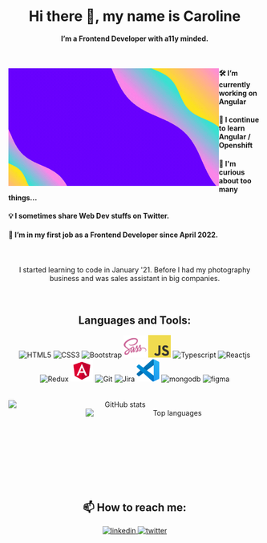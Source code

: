 <div align="center">

<div>
  <h1>Hi there 👋, my name is Caroline</h1>
  <p><b>I’m a Frontend Developer with a11y minded.</b></p>
</div>
  
</br>

<div>
  <img align="left" width="420" src="/banner720.gif" />
  <div align="right" >
    <h4 align="left">🛠 I’m currently working on Angular</h4>
    <h4 align="left">🌱 I continue to learn Angular / Openshift </h4>
    <h4 align="left">🔬 I'm curious about too many things...</h4>
    <h4 align="left">💡 I sometimes share Web Dev stuffs on Twitter.</h4>
    <h4 align="left">🤩 I’m in my first job as a Frontend Developer since April 2022.</h4>
  </div>
</div>
  
<br/>
<br/>
  
<div>I started learning to code in January '21. Before I had my photography business and was sales assistant in big companies.</div>
  
<br/>
<br/>

<div>  
  <h2>Languages and Tools:</h2>

  <img alt="HTML5" title="HTML" width="45px" src="https://img.icons8.com/color/48/000000/html-5.png"/>
  <img alt="CSS3" title="CSS" width="45px" src="https://img.icons8.com/color/48/000000/css3.png"/>
  <img alt="Bootstrap" title="Bootstrap" width="45px" src="https://img.icons8.com/color/48/000000/bootstrap.png"/>
  <img alt="Sass" title="Saas" width="45px" src="https://raw.githubusercontent.com/github/explore/80688e429a7d4ef2fca1e82350fe8e3517d3494d/topics/sass/sass.png" />
  <img alt="JavaScript" title="JavaScript" width="45px" src="https://raw.githubusercontent.com/github/explore/80688e429a7d4ef2fca1e82350fe8e3517d3494d/topics/javascript/javascript.png" />
  <img alt="Typescript" title="Typescript" width="45px" src="https://img.icons8.com/color/48/000000/typescript.png" />
  <img alt="Reactjs" title="Reactjs" width="45px" src="https://img.icons8.com/office/72/react.png" />
  <img alt="Redux" title="Redux" width="45px" src="https://img.icons8.com/color/48/000000/redux.png" />
  <img alt="Angular" title="Angular" width="45px" src="https://raw.githubusercontent.com/github/explore/80688e429a7d4ef2fca1e82350fe8e3517d3494d/topics/angular/angular.png" />
  <img alt="Git" title="Git" width="45px" src="https://img.icons8.com/color/48/000000/git.png" />
  <img alt="Jira" title="Jira" width="45px" src="https://img.icons8.com/color/48/000000/jira.png" />
  <img alt="Visual Studio Code" title="VS Code" width="45px" src="https://raw.githubusercontent.com/github/explore/80688e429a7d4ef2fca1e82350fe8e3517d3494d/topics/visual-studio-code/visual-studio-code.png" />
  <img alt="mongodb" title="MongoDB" width="45px" src="https://img.icons8.com/color/48/000000/mongodb.png"/>
  <img alt="figma" title="Figma" width="45px" src="https://img.icons8.com/color/48/000000/figma--v1.png"/>
</div>
  
<br/>
<br/>


<div>  
  <img align="left" width="450" src="https://github-readme-stats.vercel.app/api?username=carolinesenes&show_icons=true&theme=onedark&hide=stars' alt='Top Langs" alt="GitHub stats" />
  <img align="right" width="350" src="https://github-readme-stats.vercel.app/api/top-langs/?username=carolinesenes&layout=compact&theme=react" alt="Top languages" />
</div>

<br/>
<br/>
<br/>
<br/>
<br/>
<br/>
<br/>
<br/>
<br/>
<br/>

<div>
  <h2>📫 How to reach me:</h2>
  <a href="https://www.linkedin.com/in/carolinesenes">
    <img alt="linkedin" title="LinkedIn" width="65px" src="https://user-images.githubusercontent.com/64198045/143304055-362fe9e0-c016-4e1f-8cd3-1488ccafaa48.gif"/>
  </a>
  <a href="https://twitter.com/senes_caroline">
   <img alt="twitter" title="Twitter" width="65px" src="https://user-images.githubusercontent.com/64198045/143304072-86665c35-b343-46fe-984c-93aec4b8e323.gif" />
  </a>
</div>

</div>
